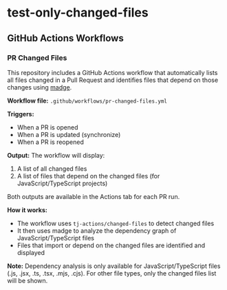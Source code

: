 # test-only-changed-files

## GitHub Actions Workflows

### PR Changed Files
This repository includes a GitHub Actions workflow that automatically lists all files changed in a Pull Request and identifies files that depend on those changes using [madge](https://github.com/pahen/madge).

**Workflow file:** `.github/workflows/pr-changed-files.yml`

**Triggers:**
- When a PR is opened
- When a PR is updated (synchronize)
- When a PR is reopened

**Output:**
The workflow will display:
1. A list of all changed files
2. A list of files that depend on the changed files (for JavaScript/TypeScript projects)

Both outputs are available in the Actions tab for each PR run.

**How it works:**
- The workflow uses `tj-actions/changed-files` to detect changed files
- It then uses madge to analyze the dependency graph of JavaScript/TypeScript files
- Files that import or depend on the changed files are identified and displayed

**Note:** Dependency analysis is only available for JavaScript/TypeScript files (.js, .jsx, .ts, .tsx, .mjs, .cjs). For other file types, only the changed files list will be shown.
